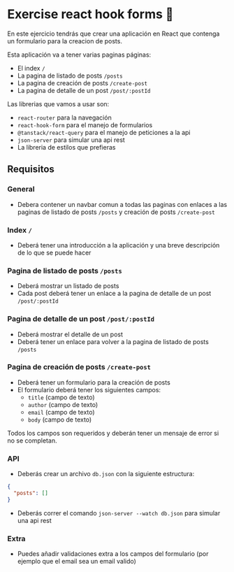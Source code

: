 # Exercise react hook forms 📝

En este ejercicio tendrás que crear una aplicación en React que contenga un formulario para la creacion de posts. 

Esta aplicación va a tener varias paginas páginas:
- El index `/` 
- La pagina de listado de posts `/posts`
- La pagina de creación de posts `/create-post`
- La pagina de detalle de un post `/post/:postId`

Las librerias que vamos a usar son:
- `react-router` para la navegación
- `react-hook-form` para el manejo de formularios
- `@tanstack/react-query` para el manejo de peticiones a la api
- `json-server` para simular una api rest
- La libreria de estilos que prefieras

## Requisitos

### General
- Debera contener un navbar comun a todas las paginas con enlaces a las paginas de listado de posts `/posts` y creación de posts `/create-post`

### Index `/`
- Deberá tener una introducción a la aplicación y una breve descripción de lo que se puede hacer

### Pagina de listado de posts `/posts`
- Deberá mostrar un listado de posts
- Cada post deberá tener un enlace a la pagina de detalle de un post `/post/:postId`

### Pagina de detalle de un post `/post/:postId`
- Deberá mostrar el detalle de un post
- Deberá tener un enlace para volver a la pagina de listado de posts `/posts`

### Pagina de creación de posts `/create-post`
- Deberá tener un formulario para la creación de posts
- El formulario deberá tener los siguientes campos:
  - `title` (campo de texto)
  - `author` (campo de texto)
  - `email` (campo de texto)
  - `body` (campo de texto)

Todos los campos son requeridos y deberán tener un mensaje de error si no se completan.

### API
- Deberás crear un archivo `db.json` con la siguiente estructura:
```json
{
  "posts": []
}
```
- Deberás correr el comando `json-server --watch db.json` para simular una api rest

### Extra
- Puedes añadir validaciones extra a los campos del formulario (por ejemplo que el email sea un email valido)
